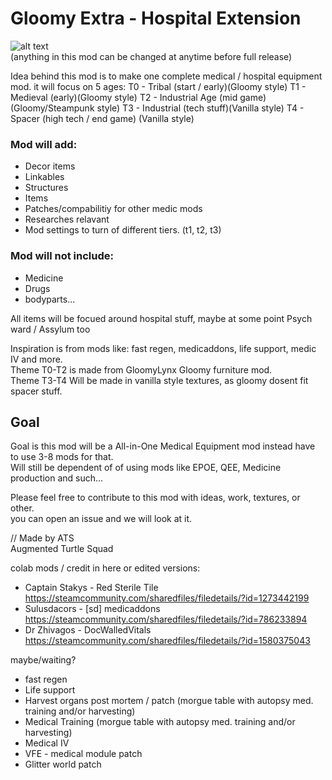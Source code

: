 # Gloomy Extra - Hospital Extension
![alt text](http://www.foxbyrd.com/wp-content/uploads/2018/02/file-4.jpg "Work in progress")  
(anything in this mod can be changed at anytime before full release)  
  
Idea behind this mod is to make one complete medical / hospital equipment mod.
it will focus on 5 ages:
T0 - Tribal (start / early)(Gloomy style)
T1 - Medieval (early)(Gloomy style)
T2 - Industrial Age (mid game)(Gloomy/Steampunk style)
T3 - Industrial (tech stuff)(Vanilla style)
T4 - Spacer (high tech / end game) (Vanilla style)

### Mod will add:
- Decor items
- Linkables
- Structures
- Items
- Patches/compabilitiy for other medic mods
- Researches relavant
- Mod settings to turn of different tiers. (t1, t2, t3)

### Mod will not include:
- Medicine
- Drugs
- bodyparts...

All items will be focued around hospital stuff, maybe at some point Psych ward / Assylum too


Inspiration is from mods like: fast regen, medicaddons, life support, medic IV and more.  
Theme T0-T2 is made from GloomyLynx Gloomy furniture mod.  
Theme T3-T4 Will be made in vanilla style textures, as gloomy dosent fit spacer stuff.  

## Goal
Goal is this mod will be a All-in-One Medical Equipment mod instead have to  use 3-8 mods for that.  
Will still be dependent of of using mods like EPOE, QEE, Medicine production and such...  
  
Please feel free to contribute to this mod with ideas, work, textures, or other.  
you can open an issue and we will look at it.  
  
// Made by ATS  
Augmented Turtle Squad


colab mods / credit in here or edited versions:
- Captain Stakys - Red Sterile Tile https://steamcommunity.com/sharedfiles/filedetails/?id=1273442199
- Sulusdacors - [sd] medicaddons https://steamcommunity.com/sharedfiles/filedetails/?id=786233894
- Dr Zhivagos - DocWalledVitals https://steamcommunity.com/sharedfiles/filedetails/?id=1580375043

maybe/waiting?
- fast regen
- Life support
- Harvest organs post mortem / patch (morgue table with autopsy med. training and/or harvesting)
- Medical Training (morgue table with autopsy med. training and/or harvesting)
- Medical IV
- VFE - medical module patch
- Glitter world patch
